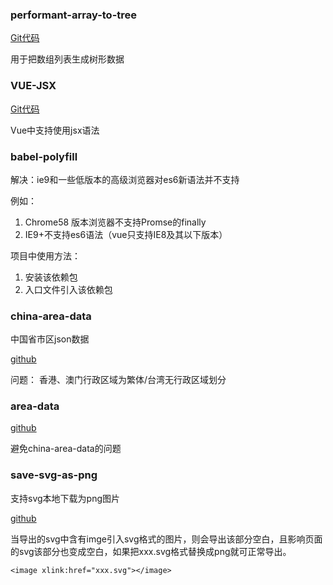 ### performant-array-to-tree

[Git代码](https://github.com/philipstanislaus/performant-array-to-tree/blob/master/src/arrayToTree.ts)

用于把数组列表生成树形数据

### VUE-JSX

[Git代码](https://github.com/vuejs/jsx)

Vue中支持使用jsx语法

### babel-polyfill

解决：ie9和一些低版本的高级浏览器对es6新语法并不支持

例如：

1. Chrome58 版本浏览器不支持Promse的finally
2. IE9+不支持es6语法（vue只支持IE8及其以下版本）

项目中使用方法：

1. 安装该依赖包
2. 入口文件引入该依赖包

### china-area-data

中国省市区json数据

[github](https://github.com/airyland/china-area-data/)

问题： 香港、澳门行政区域为繁体/台湾无行政区域划分

### area-data

[github](https://github.com/dwqs/area-data)

避免china-area-data的问题

### save-svg-as-png

支持svg本地下载为png图片

[github](https://github.com/exupero/saveSvgAsPng)

当导出的svg中含有imge引入svg格式的图片，则会导出该部分空白，且影响页面的svg该部分也变成空白，如果把xxx.svg格式替换成png就可正常导出。

    <image xlink:href="xxx.svg"></image>
